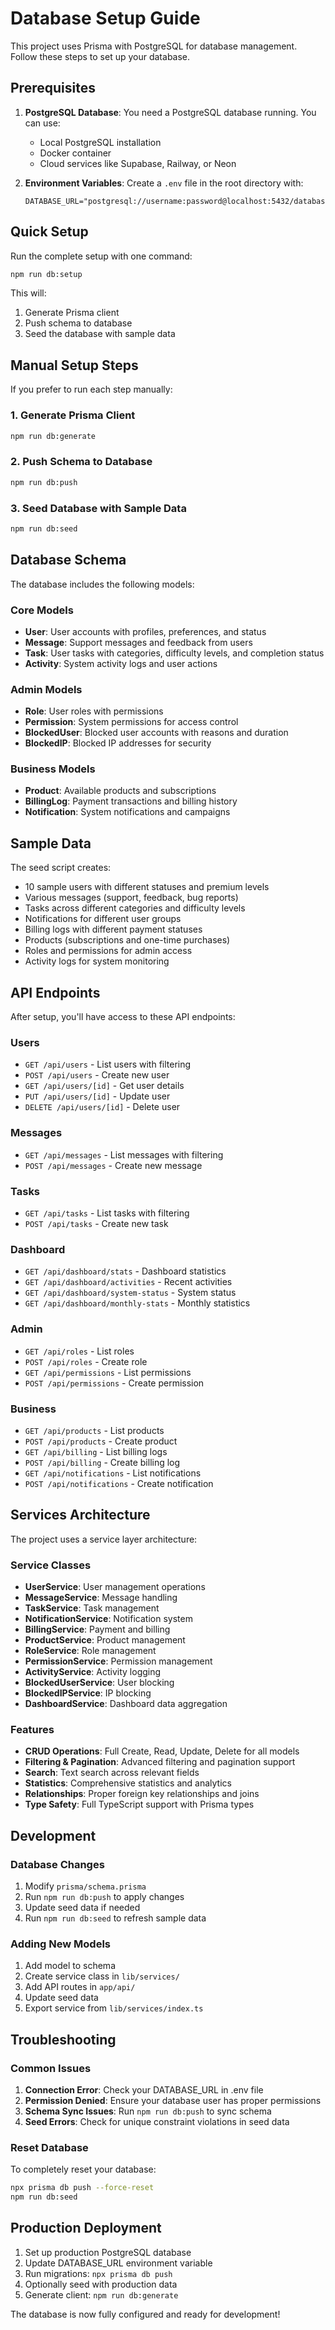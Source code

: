 # Database Setup Guide

This project uses Prisma with PostgreSQL for database management. Follow these steps to set up your database.

## Prerequisites

1. **PostgreSQL Database**: You need a PostgreSQL database running. You can use:
   - Local PostgreSQL installation
   - Docker container
   - Cloud services like Supabase, Railway, or Neon

2. **Environment Variables**: Create a `.env` file in the root directory with:
   ```env
   DATABASE_URL="postgresql://username:password@localhost:5432/database_name"
   ```

## Quick Setup

Run the complete setup with one command:
```bash
npm run db:setup
```

This will:
1. Generate Prisma client
2. Push schema to database
3. Seed the database with sample data

## Manual Setup Steps

If you prefer to run each step manually:

### 1. Generate Prisma Client
```bash
npm run db:generate
```

### 2. Push Schema to Database
```bash
npm run db:push
```

### 3. Seed Database with Sample Data
```bash
npm run db:seed
```

## Database Schema

The database includes the following models:

### Core Models
- **User**: User accounts with profiles, preferences, and status
- **Message**: Support messages and feedback from users
- **Task**: User tasks with categories, difficulty levels, and completion status
- **Activity**: System activity logs and user actions

### Admin Models
- **Role**: User roles with permissions
- **Permission**: System permissions for access control
- **BlockedUser**: Blocked user accounts with reasons and duration
- **BlockedIP**: Blocked IP addresses for security

### Business Models
- **Product**: Available products and subscriptions
- **BillingLog**: Payment transactions and billing history
- **Notification**: System notifications and campaigns

## Sample Data

The seed script creates:
- 10 sample users with different statuses and premium levels
- Various messages (support, feedback, bug reports)
- Tasks across different categories and difficulty levels
- Notifications for different user groups
- Billing logs with different payment statuses
- Products (subscriptions and one-time purchases)
- Roles and permissions for admin access
- Activity logs for system monitoring

## API Endpoints

After setup, you'll have access to these API endpoints:

### Users
- `GET /api/users` - List users with filtering
- `POST /api/users` - Create new user
- `GET /api/users/[id]` - Get user details
- `PUT /api/users/[id]` - Update user
- `DELETE /api/users/[id]` - Delete user

### Messages
- `GET /api/messages` - List messages with filtering
- `POST /api/messages` - Create new message

### Tasks
- `GET /api/tasks` - List tasks with filtering
- `POST /api/tasks` - Create new task

### Dashboard
- `GET /api/dashboard/stats` - Dashboard statistics
- `GET /api/dashboard/activities` - Recent activities
- `GET /api/dashboard/system-status` - System status
- `GET /api/dashboard/monthly-stats` - Monthly statistics

### Admin
- `GET /api/roles` - List roles
- `POST /api/roles` - Create role
- `GET /api/permissions` - List permissions
- `POST /api/permissions` - Create permission

### Business
- `GET /api/products` - List products
- `POST /api/products` - Create product
- `GET /api/billing` - List billing logs
- `POST /api/billing` - Create billing log
- `GET /api/notifications` - List notifications
- `POST /api/notifications` - Create notification

## Services Architecture

The project uses a service layer architecture:

### Service Classes
- **UserService**: User management operations
- **MessageService**: Message handling
- **TaskService**: Task management
- **NotificationService**: Notification system
- **BillingService**: Payment and billing
- **ProductService**: Product management
- **RoleService**: Role management
- **PermissionService**: Permission management
- **ActivityService**: Activity logging
- **BlockedUserService**: User blocking
- **BlockedIPService**: IP blocking
- **DashboardService**: Dashboard data aggregation

### Features
- **CRUD Operations**: Full Create, Read, Update, Delete for all models
- **Filtering & Pagination**: Advanced filtering and pagination support
- **Search**: Text search across relevant fields
- **Statistics**: Comprehensive statistics and analytics
- **Relationships**: Proper foreign key relationships and joins
- **Type Safety**: Full TypeScript support with Prisma types

## Development

### Database Changes
1. Modify `prisma/schema.prisma`
2. Run `npm run db:push` to apply changes
3. Update seed data if needed
4. Run `npm run db:seed` to refresh sample data

### Adding New Models
1. Add model to schema
2. Create service class in `lib/services/`
3. Add API routes in `app/api/`
4. Update seed data
5. Export service from `lib/services/index.ts`

## Troubleshooting

### Common Issues

1. **Connection Error**: Check your DATABASE_URL in .env file
2. **Permission Denied**: Ensure your database user has proper permissions
3. **Schema Sync Issues**: Run `npm run db:push` to sync schema
4. **Seed Errors**: Check for unique constraint violations in seed data

### Reset Database
To completely reset your database:
```bash
npx prisma db push --force-reset
npm run db:seed
```

## Production Deployment

1. Set up production PostgreSQL database
2. Update DATABASE_URL environment variable
3. Run migrations: `npx prisma db push`
4. Optionally seed with production data
5. Generate client: `npm run db:generate`

The database is now fully configured and ready for development!
